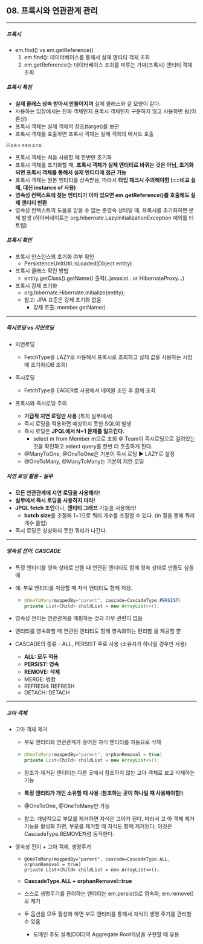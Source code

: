 ## 08. 프록시와 연관관계 관리

----

##### 프록시

- em.find() vs em.getReference()
  1. em.find(): 데이터베이스를 통해서 실제 엔티티 객체 조회
  2. em.getReference(): 데이터베이스 조회를 미루는 가짜(프록시) 엔티티 객체 조회



##### 프록시 특징

- **실제 클래스 상속 받아서 만들어지며** 실제 클래스와 겉 모양이 같다.
- 사용하는 입장에서는 진짜 객체인지 프록시 객체인지 구분하지 않고 사용하면 됨(이론상)
- 프록시 객체는 실제 객체의 참조(target)를 보관
- 프록시 객체를 호출하면 프록시 객체는 실제 객체의 메서드 호출

<img src="../../../resources/img/프록시 객체의 초기화.png" alt="프록시 객체의 초기화" style="zoom: 67%;" />

- 프록시 객체는 처음 사용할 때 한번만 초기화
- 프록시 객체를 초기화할 때, **프록시 객체가 실제 엔티티로 바뀌는 것은 아님, 초기화되면 프록시 객체를 통해서 실제 엔티티에 접근 가능**
- 프록시 객체는 원본 엔티티를 상속받음, 따라서 **타입 체크시 주의해야함 (==비교 실패, 대신 instance of 사용)**
- **영속성 컨텍스트에 찾는 엔티티가 이미 있으면 em.getReference()를 호출해도 실제 엔티티 반환**
- 영속성 컨텍스트의 도움을 받을 수 없는 준영속 상태일 때, 프록시를 초기화하면 문제 발생 (하이버네이트는 org.hibernate.LazyInitializationException 예외를 터트림)



##### 프록시 확인

- 프록시 인스턴스의 초기화 여부 확인
  - PersistenceUnitUtil.isLoaded(Object entity)
- 프록시 클래스 확인 방법
  - entity.getClass().getName() 출력(..javasist.. or HibernateProxy...)
- 프록시 강제 초기화
  - org.hibernate.Hibernate.initialize(entity);
  - 참고: JPA 표준은 강제 초기화 없음
    - 강제 호출: member.getName()

----

##### 즉시로딩 vs 지연로딩

- 지연로딩
  - FetchType을 LAZY로 사용해서 프록시로 조회하고 실제 값을 사용하는 시점에 초기화(DB 조회)
- 즉시로딩
  - FetchType을 EAGER로 사용해서 테이블 조인 후 함께 조회

- 프록시와 즉시로딩 주의
  - **가급적 지연 로딩만 사용** (특히 실무에서)
  - 즉시 로딩을 적용하면 예상하지 못한 SQL이 발생
  - 즉시 로딩은 **JPQL에서 N+1 문제를 일으킨다.**
    - select m from Member m으로 조회 후 Team이 즉시로딩으로 걸려있는 것을 확인하고 select query를 한번 더 호출하게 된다.
  - @ManyToOne, @OneToOne은 기본이 즉시 로딩 :arrow_forward: LAZY로 설정
  - @OneToMany, @ManyToMany는 기본이 지연 로딩



##### 지연 로딩 활용 - 실무

- **모든 연관관계에 지연 로딩을 사용해라!**
- **실무에서 즉시 로딩을 사용하지 마라!**
- **JPQL fetch 조인**이나, **엔티티 그래프** 기능을 사용해라!
  - **batch size**를 조절해 1+1으로 쿼리 개수를 조절할 수 있다. (in 절을 통해 쿼리 개수 줄임)
- 즉시 로딩은 상상하지 못한 쿼리가 나간다.

----

##### 영속성 전이: CASCADE

- 특정 엔티티를 영속 상태로 만들 때 연관된 엔티티도 함께 영속 상태로 만들도 싶을 때

- 예: 부모 엔티티를 저장할 때 자식 엔티티도 함께 저장.

  - ```java
    @OneToMany(mappedBy="parent", cascade=CascadeType.PERSIST)
    private List<Child> childList = new ArrayList<>();
    ```

- 영속성 전이는 연관관계를 매핑하는 것과 아무 관련이 없음

- 엔티티를 영속화할 때 연관된 엔티티도 함께 영속화하는 편리함 을 제공할 뿐

- CASCADE의 종류 - ALL, PERSIST 주로 사용 (소유자가 하나일 경우만 사용)

  - **ALL: 모두 적용** 
  - **PERSIST: 영속**
  - **REMOVE: 삭제**
  - MERGE: 병합
  - REFRESH: REFRESH
  - DETACH: DETACH

----

##### 고아 객체

- 고아 객체 제거

  - 부모 엔티티와 연관관계가 끊어진 자식 엔티티를 자동으로 삭제

  - ```java
    @OneToMany(mappedBy="parent", orphanRemoval = true)
    private List<Child> childList = new ArrayList<>();
    ```

  - 참조가 제거된 엔티티는 다른 곳에서 참조하지 않는 고아 객체로 보고 삭제하는 기능

  - **특정 엔티티가 개인 소유할 때 사용** (**참조하는 곳이 하나일 때 사용해야함!**)

  - @OneToOne, @OneToMany만 가능

  - 참고: 개념적으로 부모를 제거하면 자식은 고아가 된다. 따라서 고 아 객체 제거 기능을 활성화 하면, 부모를 제거할 때 자식도 함께 제거된다. 
    이것은 CascadeType.REMOVE처럼 동작한다.

- 영속성 전이 + 고아 객체, 생명주기

  - ```
    @OneToMany(mappedBy="parent", cascade=CascadeType.ALL, orphanRemoval = true)
    private List<Child> childList = new ArrayList<>();
    ```

  - **CascadeType.ALL + orphanRemovel=true**

  - 스스로 생명주기를 관리하는 엔티티는 em.persist()로 영속화, em.remove()로 제거

  - 두 옵션을 모두 활성화 하면 부모 엔티티를 통해서 자식의 생명 주기를 관리할 수 있음

    - 도메인 주도 설계(DDD)의 Aggregate Root개념을 구현할 때 유용